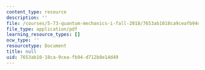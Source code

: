 ```yaml
---
content_type: resource
description: ''
file: /courses/5-73-quantum-mechanics-i-fall-2018/7653ab1018ca9ceafb94d712b8e14d49_MIT5_73F18_Lec14.pdf
file_type: application/pdf
learning_resource_types: []
ocw_type: ''
resourcetype: Document
title: null
uid: 7653ab10-18ca-9cea-fb94-d712b8e14d49
---
```

